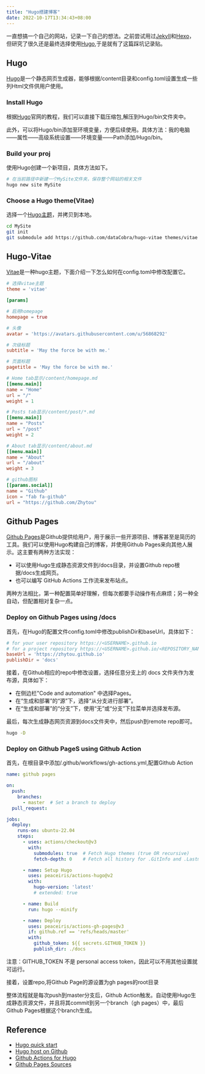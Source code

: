 ```yaml
---
title: "Hugo搭建博客"
date: 2022-10-17T13:34:43+08:00
---
```


一直想搞一个自己的网站，记录一下自己的想法。之前尝试用过[JekyII](https://jekyllrb.com/)和[Hexo](https://hexo.io/zh-cn/)，但研究了很久还是最终选择使用[Hugo](https://gohugo.io/),于是就有了这篇踩坑记录贴。

## Hugo

[Hugo](https://gohugo.io/)是一个静态网页生成器，能够根据/content目录和config.toml设置生成一些列Html文件供用户使用。

### Install Hugo

根据[Hugo](https://gohugo.io/getting-started/installing/)官网的教程，我们可以直接下载压缩包,解压到Hugo/bin文件夹中。

此外，可以将Hugo/bin添加至环境变量，方便后续使用。具体方法：我的电脑——属性——高级系统设置——环境变量——Path添加/Hugo/bin。

### Build your proj

使用Hugo创建一个新项目，具体方法如下。

``` bash
# 在当前路径中新建一个MySite文件夹，保存整个网站的相关文件
hugo new site MySite
```

### Choose a Hugo theme(Vitae)

选择一个[Hugo主题](https://themes.gohugo.io/)，并拷贝到本地。

``` bash
cd MySite
git init
git submodule add https://github.com/dataCobra/hugo-vitae themes/vitae
```

## Hugo-Vitae

[Vitae](https://github.com/dataCobra/hugo-vitae)是一种hugo主题，下面介绍一下怎么如何在config.toml中修改配置它。

``` toml
# 选择vitae主题
theme = 'vitae'

[params]

# 启用homepage
homepage = true

# 头像
avatar = 'https://avatars.githubusercontent.com/u/56868292'

# 次级标题
subtitle = 'May the force be with me.'

# 页面标题
pagetitle = 'May the force be with me.'

# Home tab显示/content/homepage.md
[[menu.main]]
name = "Home"
url = "/"
weight = 1

# Posts tab显示/content/post/*.md
[[menu.main]]
name = "Posts"
url = "/post"
weight = 2

# About tab显示/content/about.md
[[menu.main]]
name = "About"
url = "/about"
weight = 3

# github图标
[[params.social]]
name = "Github"
icon = "fab fa-github"
url = "https://github.com/Zhytou"

```

## Github Pages

[Github Pages](https://docs.github.com/en/pages)是Github提供给用户，用于展示一些开源项目、博客甚至是简历的工具。我们可以使用Hugo构建自己的博客，并使用Github Pages来向其他人展示。这主要有两种方法实现：

+ 可以使用Hugo生成静态资源文件到/docs目录，并设置Github repo根据/docs生成网页。
+ 也可以编写 GitHub Actions 工作流来发布站点。

两种方法相比，第一种配置简单好理解，但每次都要手动操作有点麻烦；另一种全自动，但配置相对复杂一点。

### Deploy on Github Pages using /docs

首先，在Hugo的配置文件config.toml中修改publishDir和baseUrl，具体如下：

``` toml
# for your user repository https://<USERNAME>.github.io 
# for a project repository https://<USERNAME>.github.io/<REPOSITORY_NAME> 
baseUrl = 'https://zhytou.github.io'
publishDir = 'docs'
```

接着，在Github相应的repo中修改设置，选择任意分支上的 docs 文件夹作为发布源，具体如下：

+ 在侧边栏"Code and automation" 中选择Pages。
+ 在“生成和部署”的“源”下，选择“从分支进行部署”。
+ 在“生成和部署”的“分支”下，使用“无”或“分支”下拉菜单并选择发布源。

最后，每次生成静态网页资源到docs文件夹中，然后push到remote repo即可。

``` bash
hugo -D
```

### Deploy on Github PageS using Github Action

首先，在根目录中添加/.github/workflows/gh-actions.yml,配置Github Action

``` yml
name: github pages

on:
  push:
    branches:
      - master  # Set a branch to deploy
  pull_request:

jobs:
  deploy:
    runs-on: ubuntu-22.04
    steps:
      - uses: actions/checkout@v3
        with:
          submodules: true  # Fetch Hugo themes (true OR recursive)
          fetch-depth: 0    # Fetch all history for .GitInfo and .Lastmod

      - name: Setup Hugo
        uses: peaceiris/actions-hugo@v2
        with:
          hugo-version: 'latest'
          # extended: true

      - name: Build
        run: hugo --minify

      - name: Deploy
        uses: peaceiris/actions-gh-pages@v3
        if: github.ref == 'refs/heads/master'
        with:
          github_token: ${{ secrets.GITHUB_TOKEN }}
          publish_dir: ./docs
```

注意：GITHUB_TOKEN 不是 personal access token，因此可以不用其他设置就可运行。

接着，设置repo,将Github Page的源设置为gh pages的root目录

整体流程就是每次push到master分支后，Github Action触发。自动使用Hugo生成静态资源文件，并且将其commit到另一个branch（gh pages）中，最后Github Pages根据这个branch生成。

## Reference

+ [Hugo quick start](https://gohugo.io/getting-started/quick-start/)
+ [Hugo host on Github](https://gohugo.io/hosting-and-deployment/hosting-on-github/)
+ [Github Actions for Hugo](https://github.com/marketplace/actions/hugo-setup)
+ [Github Pages Sources](https://docs.github.com/cn/pages/getting-started-with-github-pages/configuring-a-publishing-source-for-your-github-pages-site)
